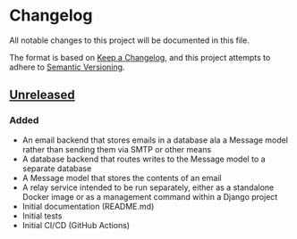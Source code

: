 # Changelog

All notable changes to this project will be documented in this file.

The format is based on [Keep a Changelog](https://keepachangelog.com/en/1.0.0/),
and this project attempts to adhere to [Semantic Versioning](https://semver.org/spec/v2.0.0.html).

## [Unreleased]

### Added

- An email backend that stores emails in a database ala a Message model rather than sending them via SMTP or other means
- A database backend that routes writes to the Message model to a separate database
- A Message model that stores the contents of an email
- A relay service intended to be run separately, either as a standalone Docker image or as a management command within a Django project
- Initial documentation (README.md)
- Initial tests
- Initial CI/CD (GitHub Actions)

[unreleased]: https://github.com/westerveltco/django-email-relay/compare/HEAD...HEAD
